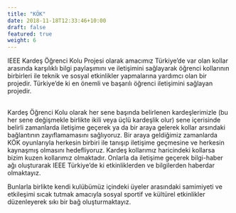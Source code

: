 ```yaml
---
title: "KÖK"
date: 2018-11-18T12:33:46+10:00
draft: false
featured: true
weight: 6
---
```


IEEE Kardeş Öğrenci Kolu Projesi olarak amacımız Türkiye’de var olan kollar arasında karşılıklı bilgi paylaşımını ve iletişimini sağlayarak öğrenci kollarının birbirleri ile teknik ve sosyal etkinlikler yapmalarına yardımcı olan bir projedir. Türkiye’de ki en önemli ve başarılı öğrenci iletişimini sağlayan projedir.<br><br>

Kardeş Öğrenci Kolu olarak her sene başında belirlenen kardeşlerimizle (bu her sene değişmekle birlikte ikili veya üçlü kardeşlik olur) sene içerisinde belirli zamanlarda iletişime geçerek ya da bir araya gelerek kollar arsındaki bağlantının zayıflamamasını sağlıyoruz. Bir araya geldiğimiz zamanlarda KÖK oyunlarıyla herkesin birbiri ile tanışıp iletişime geçmesine ve herkesin kaynaşmış olmasını hedefliyoruz.
Kardeş kollarımız haricindeki kollarsa bizim kuzen kollarımız olmaktadır. Onlarla da iletişime geçerek bilgi-haber ağı oluşturarak IEEE Türkiye’de ki etkinliklerden ve bilgilerden haberdar olmaktayız.

Bunlarla birlikte kendi kulübümüz içindeki üyeler arasındaki samimiyeti ve etkileşimi sıcak tutmak amacıyla sosyal sportif ve kültürel etkinlikler düzenleyerek sıkı bir bağ oluşturmaktayız.
